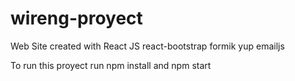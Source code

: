 # wireng-proyect
Web Site created with React JS
react-bootstrap
formik yup
emailjs

To run this proyect 
run npm install and npm start
